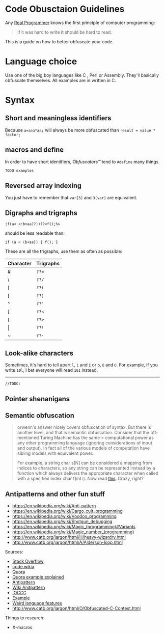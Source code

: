# Code Obusctaion Guidelines

Any [Real Programmer](http://www.catb.org/jargon/html/R/Real-Programmer.html) knows the first principle of computer programming:

> If it was hard to write it should be hard to read.

This is a guide on how to better obfuscate your code.

# Language choice

Use one of the big boy languages like C , Perl or Assembly. They'll basically obfuscate themselves. All examples are in written in C.

# Syntax

## Short and meaningless identifiers

Because `a=aaa*aa;` will always be more obfuscated than `result = value * factor;`

## macros and define

In order to have short identifiers, _Obfuscators&trade;_ tend to `#define` many things.

`TODO examples`

## Reversed array indexing

You just have to remember that `var[3]` and `3[var]` are equivalent.

## Digraphs and trigraphs

`if(a< <:b+aa??))??<f();%>`

should be less readable than:

`if (a < (b+aa)) { f(); }`

These are all the trigraphs, use them as often as possible:

| Character | Trigraphs |
|---|---|
| # | `??=` |
| \ | `??/` |
| [ | `??(` |
| ] | `??)` |
| ^ | `??'` |
| { | `??<` |
| } | `??>` |
| &#124; | `??!` |
| ~ | `??-` |

## Look-alike characters

Sometimes, it's hard to tell apart `l`, `1` and `I` or `o`, `0` and `O`. For example, if you write `10l`, I bet everyone will read `101` instead.

---

`//TODO:`

## Pointer shenanigans

## Semantic obfuscation

> orwenn's answer nicely covers obfuscation of syntax. But there is another level, and that is semantic obfuscation. Consider that the oft-mentioned Turing Machine has the same > computational power as any other programming language (ignoring considerations of input and output). In fact all of the various models of computation have sibling models with equivalent power.
>
>For example, a string char s[N] can be considered a mapping from indices to characters, so any string can be represented instead by a function which always delivers the appropriate character when called with a specified index char f(int i). Now read [this](https://www.stavros.io/posts/printing-hello-world-using-curve-fitting/). Crazy, right?

## Antipatterns and other fun stuff

* https://en.wikipedia.org/wiki/Anti-pattern
* https://en.wikipedia.org/wiki/Cargo_cult_programming
* https://en.wikipedia.org/wiki/Voodoo_programming
* https://en.wikipedia.org/wiki/Shotgun_debugging
* https://en.wikipedia.org/wiki/Magic_(programming)#Variants
* https://en.wikipedia.org/wiki/Magic_number_(programming)
* http://www.catb.org/jargon/html/H/heavy-wizardry.html
* http://www.catb.org/jargon/html/A/Alderson-loop.html

Sources:

 * [Stack Overflow](https://stackoverflow.com/questions/17080750/tutorials-for-code-obfuscation-in-c)
 * [code.wikia](http://code.wikia.com/wiki/International_Obfuscated_C_Code_Contest)
 * [Quora](https://www.quora.com/Whats-the-best-way-to-obfuscate-your-C-code)
 * [Quora example explained](https://www.quora.com/How-does-this-1984-International-Obfuscated-C-Code-Contest-winning-entry-work)
 * [Antipattern](https://sourcemaking.com/antipatterns)
 * [Wiki Anitpattern](https://en.wikipedia.org/wiki/Anti-pattern)
 * [IOCCC](https://ioccc.org/)
 * [Example](https://stackoverflow.com/questions/15393441/obfuscated-c-code-contest-2006-please-explain-sykes2-c)
 * [Weird language features](https://stackoverflow.com/questions/1995113/strangest-language-feature/1995156#1995156)
 * http://www.catb.org/jargon/html/O/Obfuscated-C-Contest.html

Things to research:

* X-macros
